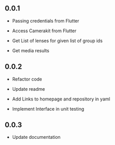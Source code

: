 ## 0.0.1

* Passing credentials from Flutter

* Access Camerakit from Flutter

* Get List of lenses for given list of group ids

* Get media results

## 0.0.2

* Refactor code

* Update readme 

* Add Links to homepage and repository in yaml

* Implement Interface in unit testing

## 0.0.3

* Update documentation